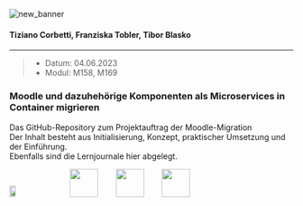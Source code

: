![new_banner](https://github.com/EpicAlpaca55/Projekt_Docker/assets/98404509/66386d22-9c9c-41e1-b038-b8bcd93b2ae2)
#### Tiziano Corbetti, Franziska Tobler, Tibor Blasko
---
> - Datum: 04.06.2023
> - Modul: M158, M169
### Moodle und dazuhehörige Komponenten als Microservices in Container migrieren</br>

Das GitHub-Repository zum Projektauftrag der Moodle-Migration</br>
Der Inhalt besteht aus Initialisierung, Konzept, praktischer Umsetzung und der Einführung.</br>
Ebenfalls sind die Lernjournale hier abgelegt.</br>

<img src="https://upload.wikimedia.org/wikipedia/commons/thumb/c/c6/Moodle-logo.svg/2560px-Moodle-logo.svg.png" width="15%" height="7%">&nbsp;&nbsp;&nbsp;&nbsp;&nbsp;&nbsp;&nbsp;&nbsp;<img src="https://cdn-icons-png.flaticon.com/128/5969/5969059.png" style="width: 50px; height: 50px;">&nbsp;&nbsp;&nbsp;&nbsp;&nbsp;&nbsp;&nbsp;&nbsp;<img src="https://cdn-icons-png.flaticon.com/128/5968/5968313.png" style="width: 50px; height: 50px;">&nbsp;&nbsp;&nbsp;&nbsp;&nbsp;&nbsp;&nbsp;&nbsp;<img src="https://cdn-icons-png.flaticon.com/128/888/888879.png" style="width: 50px; height: 50px;">

